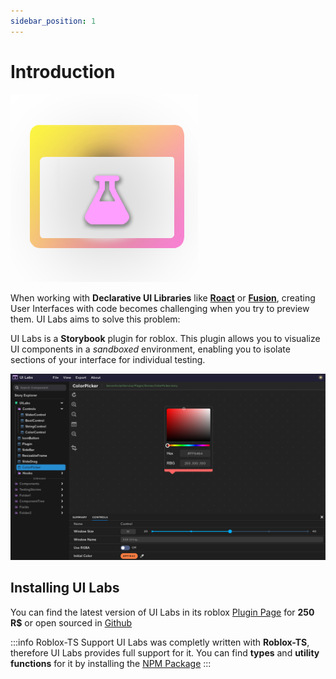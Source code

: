 ```yaml
---
sidebar_position: 1
---
```


# Introduction

![PluginLogo](pluginlogo.png)

When working with **Declarative UI Libraries** like **[Roact](https://roblox.github.io/roact/)** or **[Fusion](https://elttob.uk/Fusion/0.2/)**, creating User Interfaces with code becomes challenging when you try to preview them. UI Labs aims to solve this problem:

UI Labs is a **Storybook** plugin for roblox. This plugin allows you to visualize UI components in a _sandboxed_ environment, enabling you to isolate sections of your interface for individual testing.

![UILabsLogo](uilabsscreenshot.png)

## Installing UI Labs

You can find the latest version of UI Labs in its roblox [Plugin Page](https://create.roblox.com/store/asset/14293316215/UI-Labs) for **250 R$** or open sourced in [Github](https://github.com/PepeElToro41/ui-labs)

:::info Roblox-TS Support
UI Labs was completly written with **Roblox-TS**, therefore UI Labs provides full support for it. You can find **types** and **utility functions** for it by installing the [NPM Package](https://www.npmjs.com/package/@rbxts/ui-labs)
:::
